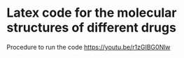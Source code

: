 # Latex code for the molecular structures of different drugs
Procedure to run the code
https://youtu.be/r1zGIBG0Nlw
